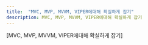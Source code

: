 ```yaml
---
title:  "MVC, MVP, MVVM, VIPER에대해 확실하게 잡기"
description: MVC, MVP, MVVM, VIPER에대해 확실하게 잡기
---
```


[MVC, MVP, MVVM, VIPER에대해 확실하게 잡기]


[Metal]: http://blog.canapio.com/43


